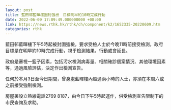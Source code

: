 ```yaml
---
layout: post
title: 藍田邨藍暉樓圍封強檢　目標明早約10時完成行動
date: 2022-06-09 17:09:49.000000000 +08:00
link: https://news.rthk.hk/rthk/ch/component/k2/1652335-20220609.htm
categories: rthk
---
```


藍田邨藍暉樓下午5時起被封圍強檢，要求受檢人士於今晚11時前接受檢測，政府目標是在明早約10時完成行動，視乎檢測結果，行動或會延長。

政府是審視一籃子因素，包括污水檢測病毒量、相關確診個案情況、其他環境因素等，通過風險評估，決定作出檢測宣告。

任何於本月3日至今日期間，曾身處藍暉樓內超過兩小時的人士，亦須在本周六或之前接受強制檢測。

房屋署設立熱線電話2769 8187，由今日下午5時起運作，供受檢測宣告限制下的市民查詢及求助。
